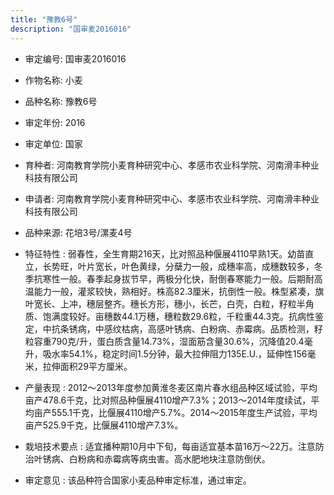 ```yaml
---
title: "豫教6号"
description: "国审麦2016016"
---
```

* 审定编号:  国审麦2016016

*  作物名称:  小麦

*  品种名称:  豫教6号

*  审定年份:  2016

*  审定单位:  国家

* 育种者:  河南教育学院小麦育种研究中心、孝感市农业科学院、河南滑丰种业科技有限公司

*  申请者:  河南教育学院小麦育种研究中心、孝感市农业科学院、河南滑丰种业科技有限公司

*  品种来源:  花培3号/漯麦4号

*  特征特性 : 
弱春性，全生育期216天，比对照品种偃展4110早熟1天。幼苗直立，长势旺，叶片宽长，叶色黄绿，分蘖力一般，成穗率高，成穗数较多，冬季抗寒性一般。春季起身拔节早，两极分化快，耐倒春寒能力一般。后期耐高温能力一般，灌浆较快，熟相好。株高82.3厘米，抗倒性一般。株型紧凑，旗叶宽长、上冲，穗层整齐。穗长方形，穗小，长芒，白壳，白粒，籽粒半角质、饱满度较好。亩穗数44.1万穗，穗粒数29.6粒，千粒重44.3克。抗病性鉴定，中抗条锈病，中感纹枯病，高感叶锈病、白粉病、赤霉病。品质检测，籽粒容重790克/升，蛋白质含量14.73%，湿面筋含量30.6%，沉降值20.4毫升，吸水率54.1%，稳定时间1.5分钟，最大拉伸阻力135E.U.，延伸性156毫米，拉伸面积29平方厘米。
 
*  产量表现 : 
2012～2013年度参加黄淮冬麦区南片春水组品种区域试验，平均亩产478.6千克，比对照品种偃展4110增产7.3%；2013～2014年度续试，平均亩产555.1千克，比偃展4110增产5.7%。2014～2015年度生产试验，平均亩产525.9千克，比偃展4110增产7.3%。

*  栽培技术要点 : 
适宜播种期10月中下旬，每亩适宜基本苗16万～22万。注意防治叶锈病、白粉病和赤霉病等病虫害。高水肥地块注意防倒伏。

*  审定意见 : 
该品种符合国家小麦品种审定标准，通过审定。
